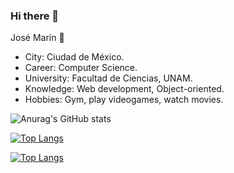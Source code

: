 <!--**Jose2432/Jose2432** is a ✨ _special_ ✨ repository because its `README.md` (this file) appears on your GitHub profile.

Here are some ideas to get you started:-->

### Hi there 👋

José Marín 🌴
- City: Ciudad de México.
- Career: Computer Science.
- University: Facultad de Ciencias, UNAM.
- Knowledge: Web development, Object-oriented.
- Hobbies: Gym, play videogames, watch movies.

![Anurag's GitHub stats](https://github-readme-stats.vercel.app/api?username=Jose2432&show_icons=true&theme=radical)


[![Top Langs](https://github-readme-stats.vercel.app/api/top-langs/?username=Jose2432)](https://github.com/Jose2432/github-readme-stats)

[![Top Langs](https://github-readme-stats.vercel.app/api/top-langs/?username=Jose2432&exclude_repo=github-readme-stats,Jose2432.github.io)](https://github.com/Jose2432/github-readme-stats)
